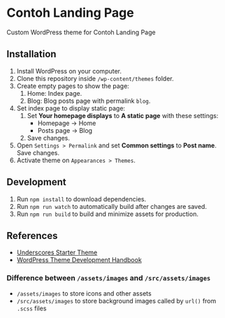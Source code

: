 # Contoh Landing Page

Custom WordPress theme for Contoh Landing Page

## Installation

1. Install WordPress on your computer.
2. Clone this repository inside `/wp-content/themes` folder.
3. Create empty pages to show the page:
	1. Home: Index page.
	2. Blog: Blog posts page with permalink `blog`.
4. Set index page to display static page:
	1. Set **Your homepage displays** to **A static page** with these settings:
		- Homepage -> Home
		- Posts page -> Blog
	2. Save changes.
5. Open `Settings > Permalink` and set **Common settings** to **Post name**. Save changes.
6. Activate theme on `Appearances > Themes`.

## Development

1. Run `npm install` to download dependencies.
2. Run `npm run watch` to automatically build after changes are saved.
3. Run `npm run build` to build and minimize assets for production.

## References

- [Underscores Starter Theme](https://underscores.me)
- [WordPress Theme Development Handbook](https://developer.wordpress.org/themes/)

### Difference between `/assets/images` and `/src/assets/images`

- `/assets/images` to store icons and other assets
- `/src/assets/images` to store background images called by `url()` from `.scss` files